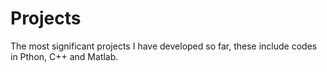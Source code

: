 # Projects
The most significant projects I have developed so far, these include codes in Pthon, C++ and Matlab.

